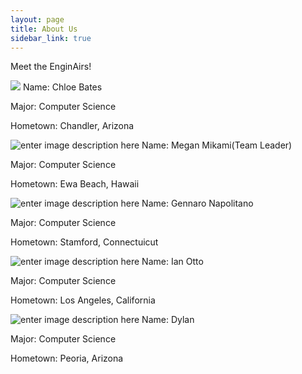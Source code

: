 ```yaml
---
layout: page
title: About Us
sidebar_link: true
---
```

Meet the EnginAirs! 

![](https://i.imgur.com/SFsOKSJ.png)
Name: Chloe Bates

Major: Computer Science

Hometown: Chandler, Arizona

![enter image description here](https://i.imgur.com/RCenoes.png)
Name: Megan Mikami(Team Leader)

Major: Computer Science

Hometown: Ewa Beach, Hawaii

![enter image description here](https://i.imgur.com/BaW5Tow.png)
Name: Gennaro Napolitano

Major: Computer Science

Hometown: Stamford, Connectuicut

![enter image description here](https://i.imgur.com/5f0pcsT.png)
Name: Ian Otto

Major: Computer Science

Hometown: Los Angeles, California

![enter image description here](https://i.imgur.com/iYbKOKN.png)
Name: Dylan

Major: Computer Science

Hometown: Peoria, Arizona
